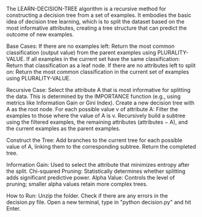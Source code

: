 The LEARN-DECISION-TREE algorithm is a recursive method for constructing a decision tree from a set of examples. It embodies the basic idea of decision tree learning, which is to split the dataset based on the most informative attributes, creating a tree structure that can predict the outcome of new examples.

Base Cases:
    If there are no examples left: Return the most common classification (output value) from the parent examples using PLURALITY-VALUE.
    If all examples in the current set have the same classification: Return that classification as a leaf node.
    If there are no attributes left to split on: Return the most common classification in the current set of examples using PLURALITY-VALUE.

Recursive Case:
    Select the attribute A that is most informative for splitting the data. This is determined by the IMPORTANCE function (e.g., using metrics like Information Gain or Gini Index).
    Create a new decision tree with A as the root node.
    For each possible value v of attribute A:
    Filter the examples to those where the value of A is v.
    Recursively build a subtree using the filtered examples, the remaining attributes (attributes − A), and the current examples as the parent examples.

Construct the Tree:
    Add branches to the current tree for each possible value of A, linking them to the corresponding subtree.
    Return the completed tree.

Information Gain: Used to select the attribute that minimizes entropy after the split.
Chi-squared Pruning: Statistically determines whether splitting adds significant predictive power.
Alpha Value: Controls the level of pruning; smaller alpha values retain more complex trees.

How to Run: 
    Unzip the folder.
    Check if there are any errors in the decision.py file.
    Open a new terminal, type in "python decision.py" and hit Enter.